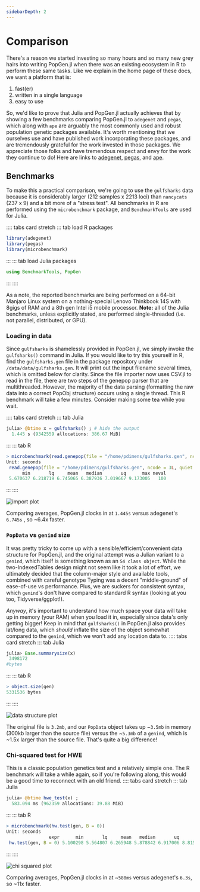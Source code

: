 ```yaml
---
sidebarDepth: 2
---
```


# Comparison

There's a reason we started investing so many hours and so many new grey hairs into writing PopGen.jl when there was an existing ecosystem in R to perform these same tasks. Like we explain in the home page of these docs, we want a platform that is:

1. fast(er)
2. written in a single language
3. easy to use

So, we'd like to prove that Julia and PopGen.jl actually achieves that by showing a few benchmarks comparing PopGen.jl to `adegenet` and `pegas`, which along with `ape` are arguably the most commonly used and robust population genetic packages available. It's worth mentioning that we ourselves use and have published work incorporating these packages, and are tremendously grateful for the work invested in those packages. We appreciate those folks and have tremendous respect and envy for the work they continue to do! Here are links to [adegenet](https://github.com/thibautjombart/adegenet), [pegas](https://academic.oup.com/bioinformatics/article/26/3/419/215731/), and [ape](https://cran.r-project.org/package=ape).  



## Benchmarks

To make this a practical comparison, we're going to use the `gulfsharks` data because it is considerably larger (212 samples x 2213 loci) than `nancycats` (237 x 9) and a bit more of a "stress test".  All benchmarks in R are performed using the `microbenchmark` package, and  `BenchmarkTools` are used for Julia. 

:::: tabs card stretch
::: tab load R packages
```r
library(adegenet)
library(pegas)
library(microbenchmark)
```
:::
::: tab load Julia packages
``` julia
using BenchmarkTools, PopGen
```
:::
::::

As a note, the reported benchmarks are being performed on a 64-bit Manjaro Linux system on a nothing-special Lenovo Thinkbook 14S  with 8gigs of RAM and a 8th gen Intel i5 mobile processor. **Note:** all of the Julia benchmarks, unless explicitly stated, are performed single-threaded (i.e. not parallel, distributed, or GPU). 



### Loading in data

Since `gulfsharks` is shamelessly provided in PopGen.jl, we simply invoke the `gulfsharks()` command in Julia. If you would like to try this yourself in R, find the `gulfsharks.gen` file in the package repository under `/data/data/gulfsharks.gen`. It will print out the input filename several times, which is omitted below for clarity. Since the file importer now uses CSV.jl to read in the file, there are two steps of the genepop parser that are multithreaded. However, the majority of the data parsing (formatting the raw data into a correct PopObj structure) occurs using a single thread. This R benchmark will take a few minutes. Consider making some tea while you wait.

:::: tabs card stretch
::: tab Julia
```julia
julia> @btime x = gulfsharks() ; # hide the output
  1.445 s (9342559 allocations: 386.67 MiB)
```
:::
::: tab R
```r
> microbenchmark(read.genepop(file = "/home/pdimens/gulfsharks.gen", ncode = 3L, quiet = TRUE))
Unit: seconds
 read.genepop(file = "/home/pdimens/gulfsharks.gen", ncode = 3L, quiet = FALSE)
      min       lq     mean   median       uq      max neval
 5.670637 6.218719 6.745065 6.387936 7.019667 9.173005   100
```
:::
::::

![import plot](/PopGen.jl/images/speedplot.png)

Comparing averages, PopGen.jl clocks in at `1.445s` versus adegenet's `6.745s` , so ~6.4x faster.



### `PopData` vs `genind` size

It was pretty tricky to come up with a sensible/efficient/convenient data structure for PopGen.jl, and the original attempt was a Julian variant to a `genind`, which itself is something known as an `S4 class object`. While the two-IndexedTables design might not seem like it took a lot of effort, we ultimately decided that the column-major style and available tools, combined with careful genotype Typing was a decent "middle-ground" of ease-of-use vs performance. Plus, we are suckers for consistent syntax, which `genind`'s don't have compared to standard R syntax (looking at you too, Tidyverse/ggplot!). 

*Anyway*, it's important to understand how much space your data will take up in memory (your RAM) when you load it in, especially since data's only getting bigger! Keep in mind that `gulfsharks()` in PopGen.jl also provides lat/long data, which _should_ inflate the size of the object somewhat compared to the `genind`, which we won't add any location data to.
:::: tabs card stretch
::: tab Julia
```julia
julia> Base.summarysize(x)
 3498172
#bytes
```
:::
::: tab R
```r
> object.size(gen)
5331536 bytes
```
:::
::::

![data structure plot](/PopGen.jl/images/objectplot.png)

The original file is `3.2mb`, and our `PopData` object takes up ~`3.5mb` in memory (300kb larger than the source file) versus the ~`5.3mb` of a `genind`, which is ~1.5x larger than the source file. That's quite a big difference!


### Chi-squared test for HWE

This is a classic population genetics test and a relatively simple one. The R benchmark will take a while again, so if you're following along, this would be a good time to reconnect with an old friend.
:::: tabs card stretch
::: tab Julia
```julia
julia> @btime hwe_test(x) ;
  583.094 ms (962359 allocations: 39.88 MiB)
```
:::
::: tab R
```r
> microbenchmark(hw.test(gen, B = 0))
Unit: seconds
                expr      min       lq     mean   median       uq      max neval
 hw.test(gen, B = 0) 5.100298 5.564807 6.265948 5.878842 6.917006 8.815179   100
```
:::
::::

![chi squared plot](/PopGen.jl/images/chisqplot.png)

Comparing averages, PopGen.jl clocks in at ~`580ms` versus adegenet's `6.3s`, so ~11x faster. 